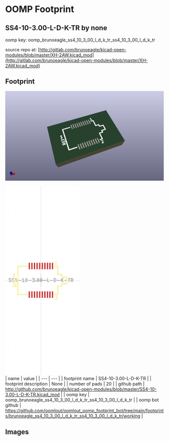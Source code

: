 # OOMP Footprint  
## SS4-10-3.00-L-D-K-TR  by none  
  
oomp key: oomp_brunoeagle_ss4_10_3_00_l_d_k_tr_ss4_10_3_00_l_d_k_tr  
  
source repo at: [http://gitlab.com/brunoeagle/kicad-open-modules/blob/master/XH-2AW.kicad_mod](http://gitlab.com/brunoeagle/kicad-open-modules/blob/master/XH-2AW.kicad_mod)  
## Footprint  
  
[![working_kicad_pcb_3d.png](working_kicad_pcb_3d_600.png)](working_kicad_pcb_3d.png)  
  
[![working.png](working_600.png)](working.png)  
| name | value | 
| --- | --- | 
| footprint name | SS4-10-3.00-L-D-K-TR | 
| footprint description | None | 
| number of pads | 20 | 
| github path | http://github.com/brunoeagle/kicad-open-modules/blob/master/SS4-10-3.00-L-D-K-TR.kicad_mod | 
| oomp key | oomp_brunoeagle_ss4_10_3_00_l_d_k_tr_ss4_10_3_00_l_d_k_tr | 
| oomp bot github | https://github.com/oomlout/oomlout_oomp_footprint_bot/tree/main/footprints/brunoeagle_ss4_10_3_00_l_d_k_tr_ss4_10_3_00_l_d_k_tr/working | 
## Images  
